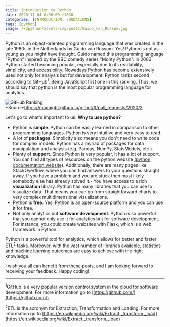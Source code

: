 ```yaml
---
title: Introduction to Python
date: 2020-11-04 6:00:00 +1030
categories: [INTRODUCTION, FOUDATIONS]
tags: [python]
image: /x2python/assets/img/posts/Guido_van_Rossum.jpg
---
```


Python is an object-oriented programming language that was created in the late 1980s in the Netherlands by Guido van Rossum. Yes! Python is not as young as you might have thought. Guido named this programming language "Python" inspired by the BBC comedy series "Monty Python". In 2003 Python started becoming popular, especially due to its readability, simplicity, and accessibility. Nowadays Python has become extensively used not only for analysis but for development. Python ranks second according to GitHub<sup>1</sup>. Being JavaScript first one in this ranking. Thus, we should say that python is the most popular programming language for analytics.

![GitHub Ranking](/x2python/assets/img/posts/programming_languages_ranking_github.jpg)
*Source:https://madnight.github.io/githut/#/pull_requests/2020/3

Let's go to what's important to us. **Why to use python?**

- Python is **simple**. Python can be easily learned in comparison to other programming languages. Python is very intuitive and very easy to read.
- A lot of **packages**. Simplicity also means you don't need to write code for complex models. Python has a myriad of packages for data manipulation and analysis (e.g. Pandas, NumPy, StatsModels, etc.).
- Plenty of **support**. Since Python is very popular, it has a lot of support. You can find all types of resources on the python website [(python documentation website)](https://docs.python.org/3/). Additionally, there are many pages like StackOverflow, where you can find answers to your questions straight away. If you have a problem and you are stuck then most likely somebody else has already solved it.- You have access to a rich **visualization** library. Python has many libraries that you can use to visualize data. That means you can go from straightforward charts to very complex multidimensional visualizations.
- Python is **free**. Yes! Python is an open-source platform and you can use it for free.
- Not only analytics but **software development**. Python is so powerful that you cannot only use it for analytics but for software development. For instance, you could create websites with Flask, which is a web framework in Python. 

Python is a powerful tool for analytics, which allows for better and faster ETL<sup>2</sup> tasks. Moreover, with the vast number of libraries available, statistics and machine learning outcomes are easy to achieve with the right knowledge.

I wish you all can benefit from these posts, and I am looking forward to receiving your feedback. Happy coding!

---

<sup>1</sup>GitHub is a very popular version control system in the cloud for software development. For more information go to [https://github.com/](https://github.com/)

<sup>2</sup>ETL is the acronym for Extraction, Transformation and Loading. For more information go to [https://en.wikipedia.org/wiki/Extract,_transform,_load](https://en.wikipedia.org/wiki/Extract,_transform,_load)